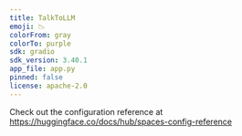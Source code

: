 ```yaml
---
title: TalkToLLM
emoji: 📉
colorFrom: gray
colorTo: purple
sdk: gradio
sdk_version: 3.40.1
app_file: app.py
pinned: false
license: apache-2.0
---
```


Check out the configuration reference at https://huggingface.co/docs/hub/spaces-config-reference
